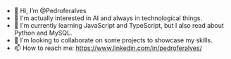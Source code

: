 - 👋 Hi, I’m @Pedroferalves
- 👀 I'm actually interested in AI and always in technological things.
- 🌱 I'm currently learning JavaScript and TypeScript, but I also read about Python and MySQL.
- 💞️ I'm looking to collaborate on some projects to showcase my skills.
- 📫 How to reach me: https://www.linkedin.com/in/pedroferalves/

<!---
Pedroferalves/Pedroferalves is a ✨ special ✨ repository because its `README.md` (this file) appears on your GitHub profile.
You can click the Preview link to take a look at your changes.
--->
